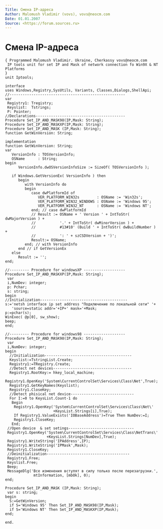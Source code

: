 ```yaml
---
Title: Смена IP-адреса
Author: Malomush Vladimir (vovs), vovs@neocm.com
Date: 01.01.2007
Source: <https://forum.sources.ru>
---
```



Смена IP-адреса
===============

    { Programmed Malomush Vladimir. Ukraine, Cherkassy vovs@neocm.com
     IP tools unit for set IP and Mask of network connection fo Win9X & NT Platforms
    }
    unit Iptools;
     
    interface
    uses Windows,Registry,SysUtils, Variants, Classes,Dialogs,ShellApi;
    //-----------------------------------------------------
    var
     Registry1: Tregistry;
     Keyslist:  Tstrings;
     P: Pointer;
    //Declarations-----------------------------------------
    Procedure Set_IP_AND_MASK98(IP,Mask: String);
    Procedure Set_IP_AND_MASKXP(IP,Mask: String);
    Procedure Set_IP_AND_MASK (IP,Mask: String);
    function GetWinVersion: String;
     
    implementation
    function GetWinVersion: String;
    var
       VersionInfo : TOSVersionInfo;
       OSName      : String;
    begin
          VersionInfo.dwOSVersionInfoSize := SizeOf( TOSVersionInfo );
     
       if Windows.GetVersionEx( VersionInfo ) then
          begin
             with VersionInfo do
             begin
                case dwPlatformId of
                   VER_PLATFORM_WIN32s        : OSName := 'Win32s';
                   VER_PLATFORM_WIN32_WINDOWS : OSName := 'Windows 95';
                   VER_PLATFORM_WIN32_NT      : OSName := 'Windows NT';
                end; // case dwPlatformId
                // Result := OSName + ' Version ' + IntToStr( dwMajorVersion ) +
                //           '.' + IntToStr( dwMinorVersion ) +
                //           #13#10' (Build ' + IntToStr( dwBuildNumber ) +
                //           ': ' + szCSDVersion + ')';
                Result:= OSName;
             end; // with VersionInfo
          end // if GetVersionEx
       else
          Result := '';
    end;
     
    //--------- Procedure for windowsXP -------------------
    Procedure Set_IP_AND_MASKXP(IP,Mask: String);
     var
     i,NumDev: integer;
     p: Pchar;
     s: string;
    begin
    //Initialization----------------------------------------
    s:='netsh interface ip set address "Подключение по локальной сети" '+
       'source=static addr='+IP+' mask='+Mask;
    p:=pchar(s);
    WinExec( @p[0], sw_show);
    beep;
    end;
     
    //--------- Procedure for windows98 -------------------
    Procedure Set_IP_AND_MASK98(IP,Mask: String);
     var
     i,NumDev: integer;
    begin
      //Initialization----------------------------------------
      Keyslist:=TstringList.Create;
      Registry1:=TRegistry.Create;
      //Detect net devices------------------------------------
      Registry1.RootKey:= hkey_local_machine;
      Registry1.OpenKey('System\CurrentControlSet\Services\Class\Net',True);
      Registry1.GetKeyNames(Keyslist);
      Registry1.CloseKey;
      //Detect phisical net device-----------------------------
      For I:=0 to KeysList.Count-1 do
       Begin
        Registry1.OpenKey('System\CurrentControlSet\Services\Class\Net\'
                          +KeysList.Strings[i],True);
        If Registry1.ValueExists('IOBaseAddress')=True Then NumDev:=I;
        Registry1.CloseKey;
       End;
     //Open device  & set setings------------------------------
     Registry1.OpenKey('System\CurrentControlSet\Services\Class\NetTrans\'
                       +KeysList.Strings[NumDev],True);
     Registry1.WriteString('IPAddress',IP);
     Registry1.WriteString('IPMask',Mask);
     Registry1.CloseKey;
     //Deinitialization--------------------------------------
     Registry1.Free;
     Keyslist.Free;
     Beep;
     MessageDlg('Все изменения вступят в силу только после перезагрузки.',
                 mtInformation, [mbOk], 0);
    end;
     
    Procedure Set_IP_AND_MASK (IP,Mask: String);
     var s: string;
    begin
      S:=GetWinVersion;
      if S='Windows 95' Then Set_IP_AND_MASK98(IP,Mask);
      if S='Windows NT' Then Set_IP_AND_MASKXP(IP,Mask);
    end;
     
    end.


